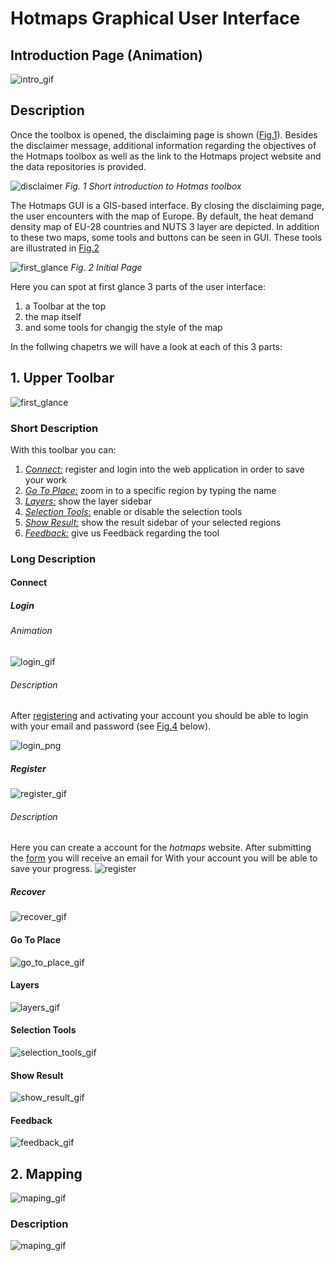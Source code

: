 # Hotmaps Graphical User Interface 
## Introduction Page (Animation)
![intro_gif][intro]

## Description
Once the toolbox is opened, the disclaiming page is shown ([Fig.1](#Fig1)). Besides the disclaimer message, additional information regarding the objectives of the Hotmaps toolbox as well as the link to the Hotmaps project website and the data repositories is provided.

<a name="Fig1">![disclaimer][Fig1] </a>
_Fig. 1 Short introduction to Hotmas toolbox_


The Hotmaps GUI is a GIS-based interface. By closing the disclaiming page, the user encounters with the map of Europe. By default, the heat demand density map of EU-28 countries and NUTS 3 layer are depicted. In addition to these two maps, some tools and buttons can be seen in GUI. These tools are illustrated in [Fig.2](#Fig2)

<a name="Fig2">![first_glance][Fig2] </a>
_Fig. 2 Initial Page_

Here you can spot at first glance 3 parts of the user interface:
1. a Toolbar at the top
2. the map itself
3. and some tools for changig the style of the map

In the follwing chapetrs we will have a look at each of this 3 parts:

## 1. Upper Toolbar
![first_glance][Fig3] 
### Short Description
With this toolbar you can:
1. [_Connect:_](#connect) register and login into the web application in order to save your work
2. [_Go To Place:_](#go-to-place) zoom in to a specific region by typing the name 
3. [_Layers:_](#layers) show the layer sidebar
4. [_Selection Tools_:](#selection-tool) enable or disable the selection tools
5. [_Show Result:_](#show-result) show the result sidebar of your selected regions
6. [_Feedback:_](#feedback) give us Feedback regarding the tool

### Long Description

#### Connect
##### Login
###### Animation
![login_gif][login_gif]

###### Description
After [registering](#register) and activating your account you should be able to login with your email and password (see [Fig.4](#Fig4) below).

<a name="Fig4">![login_png][login]</a>
 
##### Register
![register_gif][register_gif]

###### Description
Here you can create a account for the _hotmaps_ website. After submitting the [form](#Fig5) you will receive an email for With your account you will be able to save your progress.
![register][register]

##### Recover
![recover_gif][recover_gif]

#### Go To Place
![go_to_place_gif][go_to_place]

#### Layers
![layers_gif][layers]

#### Selection Tools
![selection_tools_gif][selection_tools]

#### Show Result

![show_result_gif][show_result]

#### Feedback
![feedback_gif][feedback]

## 2. Mapping
![maping_gif][mapping_gif]

### Description
![maping_gif][mapping]

[Fig1]: https://github.com/HotMaps/hotmaps_wiki/blob/master/Images/general_tool_functionalities_and_structure/disclaimer.png

[Fig2]: https://github.com/HotMaps/hotmaps_wiki/blob/master/Images/general_tool_functionalities_and_structure/gui_navigation.png

[intro]: https://github.com/HotMaps/hotmaps_wiki/blob/master/Images/general_tool_functionalities_and_structure/intro.gif

[Fig3]: https://github.com/HotMaps/hotmaps_wiki/blob/master/Images/general_tool_functionalities_and_structure/toolbar_up.png

[feedback]: https://github.com/HotMaps/hotmaps_wiki/blob/master/Images/general_tool_functionalities_and_structure/feedback.gif

[show_result]: https://github.com/HotMaps/hotmaps_wiki/blob/master/Images/general_tool_functionalities_and_structure/show_result.gif

[selection_tools]: https://github.com/HotMaps/hotmaps_wiki/blob/master/Images/general_tool_functionalities_and_structure/selection_tools.gif

[layers]: https://github.com/HotMaps/hotmaps_wiki/blob/master/Images/general_tool_functionalities_and_structure/layers.gif

[go_to_place]: https://github.com/HotMaps/hotmaps_wiki/blob/master/Images/general_tool_functionalities_and_structure/go_to_place.gif

[login_gif]: https://github.com/HotMaps/hotmaps_wiki/blob/master/Images/general_tool_functionalities_and_structure/login.gif

[register_gif]: https://github.com/HotMaps/hotmaps_wiki/blob/master/Images/general_tool_functionalities_and_structure/register.gif

[recover_gif]: https://github.com/HotMaps/hotmaps_wiki/blob/master/Images/general_tool_functionalities_and_structure/recover.gif

[mapping_gif]: https://github.com/HotMaps/hotmaps_wiki/blob/master/Images/general_tool_functionalities_and_structure/mapping.gif

[mapping]: https://github.com/HotMaps/hotmaps_wiki/blob/master/Images/general_tool_functionalities_and_structure/mapping.png

[login]: https://github.com/HotMaps/hotmaps_wiki/blob/master/Images/general_tool_functionalities_and_structure/login.png

[register]: https://github.com/HotMaps/hotmaps_wiki/blob/master/Images/general_tool_functionalities_and_structure/register.png